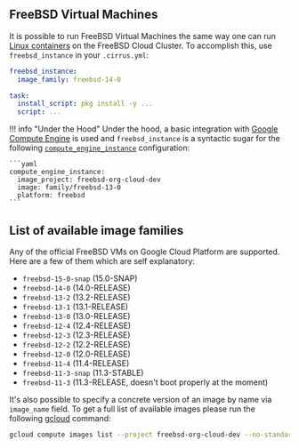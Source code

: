 ## FreeBSD Virtual Machines

It is possible to run FreeBSD Virtual Machines the same way one can run [Linux containers](linux.md) on the FreeBSD Cloud Cluster. 
To accomplish this, use `freebsd_instance` in your `.cirrus.yml`:

```yaml
freebsd_instance:
  image_family: freebsd-14-0

task:
  install_script: pkg install -y ...
  script: ...
```

!!! info "Under the Hood"
    Under the hood, a basic integration with [Google Compute Engine](supported-computing-services.md#compute-engine) 
    is used and `freebsd_instance` is a syntactic sugar for the following [`compute_engine_instance`](custom-vms.md) configuration:

    ```yaml
    compute_engine_instance:
      image_project: freebsd-org-cloud-dev
      image: family/freebsd-13-0
      platform: freebsd
    ```

## List of available image families

Any of the official FreeBSD VMs on Google Cloud Platform are supported. Here are a few of them which are self explanatory:

* `freebsd-15-0-snap` (15.0-SNAP)
* `freebsd-14-0`      (14.0-RELEASE)
* `freebsd-13-2`      (13.2-RELEASE)
* `freebsd-13-1`      (13.1-RELEASE)
* `freebsd-13-0`      (13.0-RELEASE)
* `freebsd-12-4`      (12.4-RELEASE)
* `freebsd-12-3`      (12.3-RELEASE)
* `freebsd-12-2`      (12.2-RELEASE)
* `freebsd-12-0`      (12.0-RELEASE)
* `freebsd-11-4`      (11.4-RELEASE)
* `freebsd-11-3-snap` (11.3-STABLE)
* `freebsd-11-3`      (11.3-RELEASE, doesn't boot properly at the moment)

It's also possible to specify a concrete version of an image by name via `image_name` field. To get a full list of
available images please run the following [gcloud](https://cloud.google.com/sdk/gcloud/) command:

```bash
gcloud compute images list --project freebsd-org-cloud-dev --no-standard-images
```

